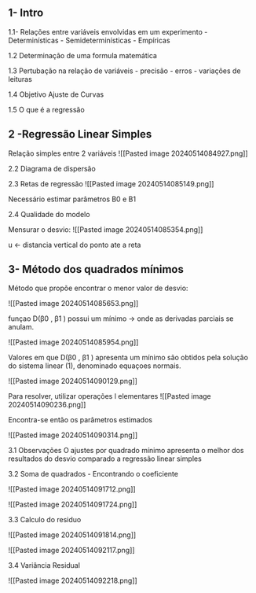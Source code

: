 
## 1- Intro

1.1- Relações entre variáveis envolvidas em um experimento
	 - Determinísticas
	 - Semideterminísticas
	 - Empíricas

1.2 Determinação de uma formula matemática

1.3 Pertubação na relação de variáveis
	- precisão
	- erros
	- variações de leituras

1.4 Objetivo Ajuste de Curvas

1.5 O que é a regressão



## 2 -Regressão Linear Simples

Relação simples entre 2 variáveis
![[Pasted image 20240514084927.png]]

2.2 Diagrama de dispersão

2.3 Retas de regressão 
![[Pasted image 20240514085149.png]]

Necessário estimar parâmetros B0 e B1

2.4 Qualidade do modelo

Mensurar o desvio:
![[Pasted image 20240514085354.png]]

u <- distancia vertical do ponto ate a reta


## 3- Método dos quadrados mínimos

Método que propõe encontrar o menor valor de desvio:

![[Pasted image 20240514085653.png]]

funçao D(β0 , β1 ) possui um mínimo -> onde as derivadas parciais se anulam.

![[Pasted image 20240514085954.png]]

Valores em que D(β0 , β1 ) apresenta um mínimo são obtidos pela solução do sistema linear (1), denominado equaçoes normais.

![[Pasted image 20240514090129.png]]

Para resolver, utilizar operações l elementares
![[Pasted image 20240514090236.png]]

Encontra-se então os parâmetros estimados

![[Pasted image 20240514090314.png]]


3.1 Observações
O ajustes por quadrado mínimo apresenta o melhor dos resultados do desvio comparado a regressão linear simples


3.2 Soma de quadrados - Encontrando o coeficiente


![[Pasted image 20240514091712.png]]

![[Pasted image 20240514091724.png]]

3.3 Calculo do residuo

![[Pasted image 20240514091814.png]]

![[Pasted image 20240514092117.png]]

3.4 Variância Residual

![[Pasted image 20240514092218.png]]

